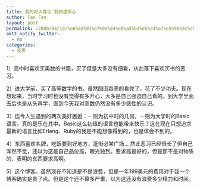 ```yaml
---
title: 我的好大喜功 我的虚荣心
author: Fan Fan
layout: post
permalink: /2009/08/19/%e6%88%91%e7%9a%84%e5%a5%bd%e5%a4%a7%e5%96%9c%e5%8a%9f-%e6%88%91%e7%9a%84%e8%99%9a%e8%8d%a3%e5%bf%83/
aktt_notify_twitter:
  - no
categories:
  - 反思
---
```

1）高中时喜欢买奥数的书籍，买了但是大多没有细看，从此落下喜欢买书的恶习。

2）进大学前，买了高等数学的书。虽然囫囵吞枣的看完了，花了不少功夫。现在想起来，当时学习时也没有觉得有多开心，大多是自己强迫自己看的。到大学里面去后也是从头再学，直到今天我对高数仍然没有多少感性的认识。

3）迄今人生遇到的两次美好邂逅：一则为初中时的几何，一则为大学时的Basic语言。真的是乐在其中。Basic这么初级的语言也能带来快乐？这在现在只想追求最新的语言比如Erlang、Ruby的我是不能想像得到的，也是体会不到的。

4）东西喜欢名牌，吃饭要到好地方，逛街必某广场&#8230; 然此恶习已经很长了但自己浑然不觉，还以为这是自己品位高，眼光独到。要求高是好的，但是那不是对物质的、表明的东西要求高啊。

5）这个博客。虽然现在不知道是不是浪费，但是一年199美元的费用对于我一个博客确实是贵了点。但是这个还不算多严重，以为这还没有浪费多少精力和时间。